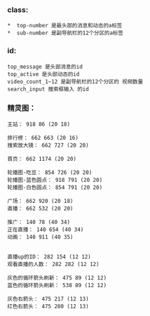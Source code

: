 ### class:
    *  top-number 是最头部的消息和动态的a标签
    *  sub-number 是副导航栏的12个分区的a标签


### id:
    top_message 是头部消息的id
    top_active 是头部动态的id
    video_count_1~12 是副导航栏的12个分区的 视频数量
    search_input 搜索框输入 的id


### 精灵图：

    主站： 918 86 (20 18)

    排行榜： 662 663 (20 16)
    搜索放大镜： 662 727 (20 20)

    首页： 662 1174 (20 20)
    
    轮播图-吃豆： 854 726 (20 20)
    轮播图-蓝色圆点： 918 791 (20 20)
    轮播图-白色圆点： 854 791 (20 20)
    
    广场： 662 920 (20 18)
    直播： 662 532 (20 20)

    推广： 140 78 (40 34)
    正在直播： 140 654 (40 34)
    动画： 140 911 (40 35)


    直播up的ID： 282 154 (12 12)
    观看直播的人数： 282 282 (12 12)

    灰色的循环箭头刷新： 475 89 (12 12)
    蓝色的循环箭头刷新： 538 89 (12 12)

    灰色右箭头： 475 217 (12 13)
    红色右箭头： 475 280 (12 13)
    
    
    
    
    
